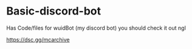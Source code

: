 # Basic-discord-bot

Has Code/files for wuidBot (my discord bot)
you should check it out ngl

https://dsc.gg/mcarchive

